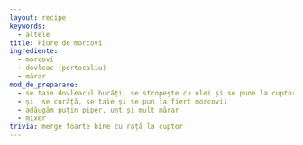 ```yaml
---
layout: recipe
keywords:
  - altele
title: Piure de morcovi
ingrediente:
  - morcovi
  - dovleac (portocaliu)
  - mărar
mod_de_preparare:
  - se taie dovleacul bucăți, se stropește cu ulei și se pune la cuptor
  - și  se curăță, se taie și se pun la fiert morcovii
  - adăugăm puțin piper, unt și mult mărar
  - mixer
trivia: merge foarte bine cu rață la cuptor
---
```

